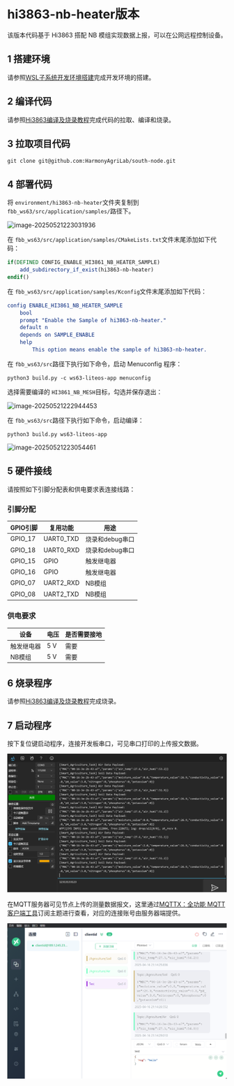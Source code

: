 # hi3863-nb-heater版本

该版本代码基于 Hi3863 搭配 NB 模组实现数据上报，可以在公网远程控制设备。

## 1 搭建环境

请参照[WSL子系统开发环境搭建](../environment/WSL_Develop_Env.md)完成开发环境的搭建。

## 2 编译代码

请参照[Hi3863编译及烧录教程](../environment/WSL_Build_and_Burn.md)完成代码的拉取、编译和烧录。

## 3 拉取项目代码

```shell
git clone git@github.com:HarmonyAgriLab/south-node.git
```

## 4 部署代码

将 `environment/hi3863-nb-heater`文件夹复制到 `fbb_ws63/src/application/samples/`路径下。

![image-20250521223031936](C:\Users\WiBeeBaBu\AppData\Roaming\Typora\typora-user-images\image-20250521223031936.png)

在 `fbb_ws63/src/application/samples/CMakeLists.txt`文件末尾添加如下代码：

```cmake
if(DEFINED CONFIG_ENABLE_HI3861_NB_HEATER_SAMPLE)
    add_subdirectory_if_exist(hi3863-nb-heater)
endif()
```

在 `fbb_ws63/src/application/samples/Kconfig`文件末尾添加如下代码：

```cmake
config ENABLE_HI3861_NB_HEATER_SAMPLE
    bool
    prompt "Enable the Sample of hi3863-nb-heater."
    default n
    depends on SAMPLE_ENABLE
    help
        This option means enable the sample of hi3863-nb-heater.
```

在 `fbb_ws63/src`路径下执行如下命令，启动 Menuconfig 程序：

```shell
python3 build.py -c ws63-liteos-app menuconfig
```

选择需要编译的 `HI3861_NB_MESH`目标，勾选并保存退出：

![image-20250521222944453](C:\Users\WiBeeBaBu\AppData\Roaming\Typora\typora-user-images\image-20250521222944453.png)

在 `fbb_ws63/src`路径下执行如下命令，启动编译：

```shell
python3 build.py ws63-liteos-app
```

![image-20250521223054461](C:\Users\WiBeeBaBu\AppData\Roaming\Typora\typora-user-images\image-20250521223054461.png)

## 5 硬件接线

请按照如下引脚分配表和供电要求表连接线路：

### 引脚分配

| GPIO引脚 | 复用功能  | 用途            |
| -------- | --------- | --------------- |
| GPIO_17  | UART0_TXD | 烧录和debug串口 |
| GPIO_18  | UART0_RXD | 烧录和debug串口 |
| GPIO_15  | GPIO      | 触发继电器      |
| GPIO_16  | GPIO      | 触发继电器      |
| GPIO_07  | UART2_RXD | NB模组          |
| GPIO_08  | UART2_TXD | NB模组          |

### 供电要求

| 设备       | 电压 | 是否需要接地 |
| ---------- | ---- | ------------ |
| 触发继电器 | 5 V  | 需要         |
| NB模组     | 5 V  | 需要         |

## 6 烧录程序

请参照[Hi3863编译及烧录教程](../environment/WSL_Build_and_Burn.md)完成烧录。

## 7 启动程序

按下复位键启动程序，连接开发板串口，可见串口打印的上传报文数据。

![image-20250416211422639](README.assets/image-20250416211422639.png)

在MQTT服务器可见节点上传的测量数据报文，这里通过[MQTTX：全功能 MQTT 客户端工具](https://mqttx.app/zh)订阅主题进行查看，对应的连接账号由服务器端提供。

![image-20250416211432569](README.assets/image-20250416211432569.png)
